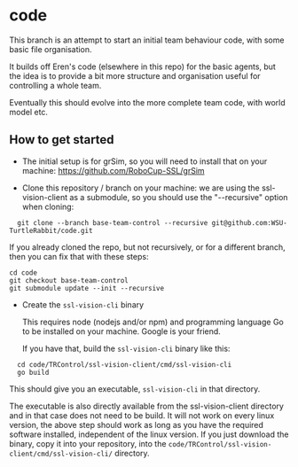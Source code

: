 # code

This branch is an attempt to start an initial team behaviour code, with some basic file organisation.

It builds off Eren's code (elsewhere in this repo) for the basic agents, but the idea is to provide a bit more structure and organisation useful for controlling a whole team.

Eventually this should evolve into the more complete team code, with world model etc.

## How to get started

* The initial setup is for grSim, so you will need to install that on your machine:
  https://github.com/RoboCup-SSL/grSim

* Clone this repository / branch on your machine:
  we are using the ssl-vision-client as a submodule, so you should use the "--recursive" option when cloning:

```
  git clone --branch base-team-control --recursive git@github.com:WSU-TurtleRabbit/code.git
```

  If you already cloned the repo, but not recursively, or for a different branch, then you can fix that with these steps:

```
cd code
git checkout base-team-control
git submodule update --init --recursive
```

* Create the `ssl-vision-cli` binary

  This requires node (nodejs and/or npm) and programming language Go to be installed on your machine. Google is your friend.

  If you have that, build the `ssl-vision-cli` binary like this:

```
  cd code/TRControl/ssl-vision-client/cmd/ssl-vision-cli
  go build
```

  This should give you an executable, `ssl-vision-cli` in that directory.

  The executable is also directly available from the ssl-vision-client
  directory and in that case does not need to be build. It will not
  work on every linux version, the above step should work as long as
  you have the required software installed, independent of the linux
  version. If you just download the binary, copy it into your repository, into
  the `code/TRControl/ssl-vision-client/cmd/ssl-vision-cli/` directory.


  

  